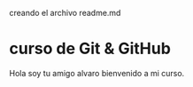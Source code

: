 creando el archivo readme.md
# curso de Git & GitHub 

Hola soy tu amigo alvaro bienvenido a mi curso.